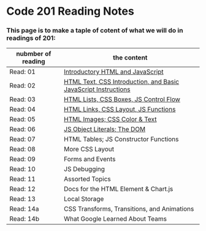 # Code 201 Reading Notes

### This page is to make a taple of cotent of what we will do in readings of 201:

nubmber of reading | the content
------------ | -------------
Read: 01 |  [Introductory HTML and JavaScript](class-01.md)
Read: 02 |  [HTML Text, CSS Introduction, and Basic JavaScript Instructions](class-02.md)
Read: 03 | [HTML Lists, CSS Boxes, JS Control Flow](class-03.md)
Read: 04 | [HTML Links, CSS Layout, JS Functions](class-04.md)
Read: 05 | [HTML Images; CSS Color & Text](class-05.md)
Read: 06 | [JS Object Literals; The DOM]([class-06.md)
Read: 07 | HTML Tables; JS Constructor Functions
Read: 08 | More CSS Layout
Read: 09 | Forms and Events
Read: 10 | JS Debugging
Read: 11 | Assorted Topics
Read: 12 | Docs for the HTML Element & Chart.js
Read: 13 | Local Storage
Read: 14a | CSS Transforms, Transitions, and Animations
Read: 14b | What Google Learned About Teams
